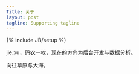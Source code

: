 ```yaml
---
Title: 关于
layout: post
tagline: Supporting tagline
---
```


{% include JB/setup %}
	
jie.xu，码农一枚，现在的方向为后台开发与数据分析。

向往草原与大海。

